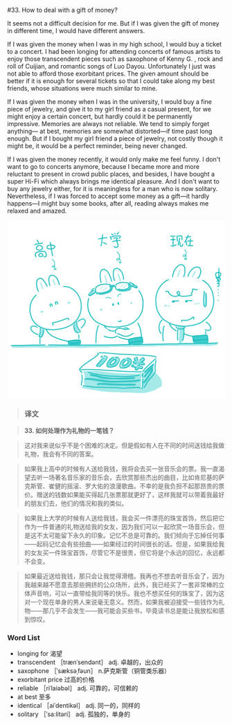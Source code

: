 #33. How to deal with a gift of money?

It seems not a difficult decision for me. But if I was given the gift of money in different time, I would have different answers.

If I was given the money when I was in my high school, I would buy a ticket to a concert. I had been longing for attending concerts of famous artists to enjoy those transcendent pieces such as saxophone of Kenny G. , rock and roll of Cuijian, and romantic songs of Luo Dayou. Unfortunately I just was not able to afford those exorbitant prices. The given amount should be better if it is enough for several tickets so that I could take along my best friends, whose situations were much similar to mine.

If I was given the money when I was in the university, I would buy a fine piece of jewelry, and give it to my girl friend as a casual present, for we might enjoy a certain concert, but hardly could it be permanently impressive. Memories are always not reliable. We tend to simply forget anything— at best, memories are somewhat distorted—if time past long enough. But if I bought my girl friend a piece of jewelry, not costly though it might be, it would be a perfect reminder, being never changed.

If I was given the money recently, it would only make me feel funny. I don't want to go to concerts anymore, because I became more and more reluctant to present in crowd public places, and besides, I have bought a super Hi-Fi which always brings me identical pleasure. And I don't want to buy any jewelry either, for it is meaningless for a man who is now solitary. Nevertheless, if I was forced to accept some money as a gift—it hardly happens—I might buy some books, after all, reading always makes me relaxed and amazed.

![](images/TOEFL-iBT-High-Score-Essays-033.jpg)

> ### 译文

> **33. 如何处理作为礼物的一笔钱？**

> 这对我来说似乎不是个困难的决定。但是假如有人在不同的时间送钱给我做礼物，我会有不同的答案。

> 如果我上高中的时候有人送给我钱，我将会去买一张音乐会的票。我一直渴望去听一场著名音乐家的音乐会，去欣赏那些杰出的曲目，比如肯尼基的萨克斯管、崔健的摇滚、罗大佑的浪漫歌曲。不幸的是我负担不起那昂贵的票价。赠送的钱数如果能买得起几张票那就更好了，这样我就可以带着我最好的朋友们去，他们的情况和我的类似。

> 如果我上大学的时候有人送给我钱，我会买一件漂亮的珠宝首饰，然后把它作为一件普通的礼物送给我的女友，因为我们可以一起欣赏一场音乐会，但是这不太可能留下永久的印象。记忆不总是可靠的。我们倾向于忘掉任何事——起码记忆会有些扭曲——如果经过的时间很长的话。但是，如果我给我的女友买一件珠宝首饰，尽管它不是很贵，但它将是个永远的回忆，永远都不会变。

> 如果最近送给我钱，那只会让我觉得滑稽。我再也不想去听音乐会了，因为我越来越不愿意去那些拥挤的公众场所，此外，我已经买了一套非常棒的立体声音响，可以一直带给我同等的快乐。我也不想买任何的珠宝了，因为这对一个现在单身的男人来说毫无意义。然而，如果我被迫接受一些钱作为礼物——那几乎不会发生——我可能会买些书，毕竟读书总是能让我放松和感到惊叹。

### Word List

 * longing for 渴望
 * transcendent ［trænˈsendənt］ adj. 卓越的，出众的
 * saxophone ［ˈsæksəˌfəun］ n.萨克斯管（铜管类乐器）
 * exorbitant price 过高的价格
 * reliable ［riˈlaiəbəl］ adj. 可靠的，可信赖的
 * at best 至多
 * identical ［aiˈdentikəl］ adj. 同一的，同样的
 * solitary ［ˈsa:litəri］ adj. 孤独的，单身的

